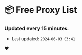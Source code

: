 # :package: Free Proxy List
### Updated every 15 minutes.

- Last updated: `2024-06-03 03:41`

:heart:
